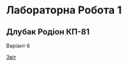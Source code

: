 # Лабораторна Робота 1

## Длубак Родіон КП-81
Варіант 6

[Звіт](https://github.com/RodionDlubak/db/blob/main/lab1/%D0%91%D0%94_%D0%BB%D0%B0%D0%B11_%D0%94%D0%BB%D1%83%D0%B1%D0%B0%D0%BA_%D0%A0%D0%BE%D0%B4%D1%96%D0%BE%D0%BD%20(1).pdf)
